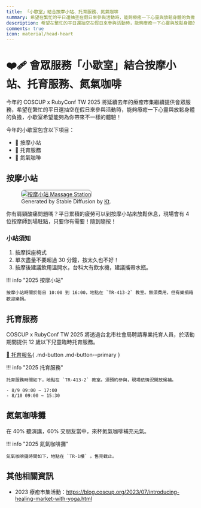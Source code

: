 ```yaml
---
title: 「小歇室」結合按摩小站、托育服務、氮氣咖啡
summary: 希望在繁忙的平日還抽空在假日來參與活動時，能夠療癒一下心靈與放鬆身體的負擔，療癒市集希望能夠為你帶來不一樣的體驗！
description: 希望在繁忙的平日還抽空在假日來參與活動時，能夠療癒一下心靈與放鬆身體的負擔，療癒市集希望能夠為你帶來不一樣的體驗！
comments: true
icon: material/head-heart
---
```


# :mending_heart: 會眾服務「小歇室」結合按摩小站、托育服務、氮氣咖啡

今年的 COSCUP x RubyConf TW 2025 將延續去年的療癒市集繼續提供會眾服務，希望在繁忙的平日還抽空在假日來參與活動時，能夠療癒一下心靈與放鬆身體的負擔，小歇室希望能夠為你帶來不一樣的體驗！

今年的小歇室包含以下項目：

- 💆 按摩小站
- 🎨 托育服務
- 🛌 氮氣咖啡


## 按摩小站

<figure markdown="span">
    <a href="https://secretary.coscup.org/s3/img/2023_sd_massage.png">
        <img src="https://secretary.coscup.org/s3/img/2023_sd_massage.png"
            alt="按摩小站 Massage Station" title="按摩小站 Massage Station"
            style="border-radius: 8px;border:1px solid hsl(0, 0%, 50%);">
    </a>
    <figcaption>Generated by Stable Diffusion by <a href="https://www.linkedin.com/in/katy-huang-8560101b9">Kt</a>.</figcaption>
</figure>

你有肩頸酸痛問題嗎？平日累積的疲勞可以到按摩小站來放鬆休息，現場會有 4 位按摩師到場駐點，只要你有需要！隨到隨按！

### 小站須知

1. 按摩採座椅式
2. 單次盡量不要超過 30 分鐘，按太久也不好！
3. 按摩後建議飲用溫開水，台科大有飲水機，建議攜帶水瓶。

!!! info "2025 按摩小站"

    按摩小站時間於每日 10:00 到 16:00，地點在 `TR-413-2` 教室。無須費用，但有樂捐箱歡迎樂捐。

## 托育服務

COSCUP x RubyConf TW 2025 將透過台北市社會局聘請專業托育人員，於活動期間提供 12 歲以下兒童臨時托育服務。

[:hatched_chick: 托育報名](https://docs.google.com/forms/d/1ShAqLmkaDqEUPSAFZO-TC5QosZALA7DSwetylcoL-Vw/edit){ .md-button .md-button--primary }

!!! info "2025 托育服務"

    托育服務時間如下，地點在 `TR-413-2` 教室。須預約參與，現場依情況開放候補。

    - 8/9 09:00 ~ 17:00
    - 8/10 09:00 ~ 15:30

## 氮氣咖啡攤

在 40% 聽演講，60% 交朋友當中，來杯氮氣咖啡補充元氣。


!!! info "2025 氮氣咖啡攤"

    氮氣咖啡攤時間如下，地點在 `TR-1樓` 。售完截止。


## 其他相關資訊

- 2023 療癒市集活動：<https://blog.coscup.org/2023/07/introducing-healing-market-with-yoga.html>
